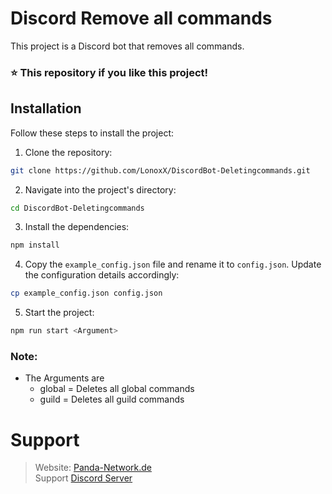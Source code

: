 # Discord Remove all commands

This project is a Discord bot that removes all commands.



### ⭐ This repository if you like this project!

## Installation

Follow these steps to install the project:

1. Clone the repository:
```sh
git clone https://github.com/LonoxX/DiscordBot-Deletingcommands.git
```

2. Navigate into the project's directory:
```sh
cd DiscordBot-Deletingcommands
```

3. Install the dependencies:
```sh
npm install
```

4. Copy the `example_config.json` file and rename it to `config.json`. Update the configuration details accordingly:
```sh
cp example_config.json config.json
```

5. Start the project:
```sh
npm run start <Argument>
```

### Note:
- The Arguments are
  - global = Deletes all global commands
  - guild = Deletes all guild commands


# Support

> Website: [Panda-Network.de](https://panda-network.de) \
> Support [Discord Server](https://discord.gg/z8ScRvf)